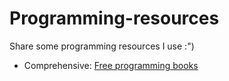 # Programming-resources
Share some programming resources I use :")  
* Comprehensive: [Free programming books](https://github.com/Ice-Abyss/free-programming-books)
